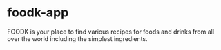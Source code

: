 # foodk-app
FOODK is your place to find various recipes for foods and drinks from all over the world including the simplest ingredients.
